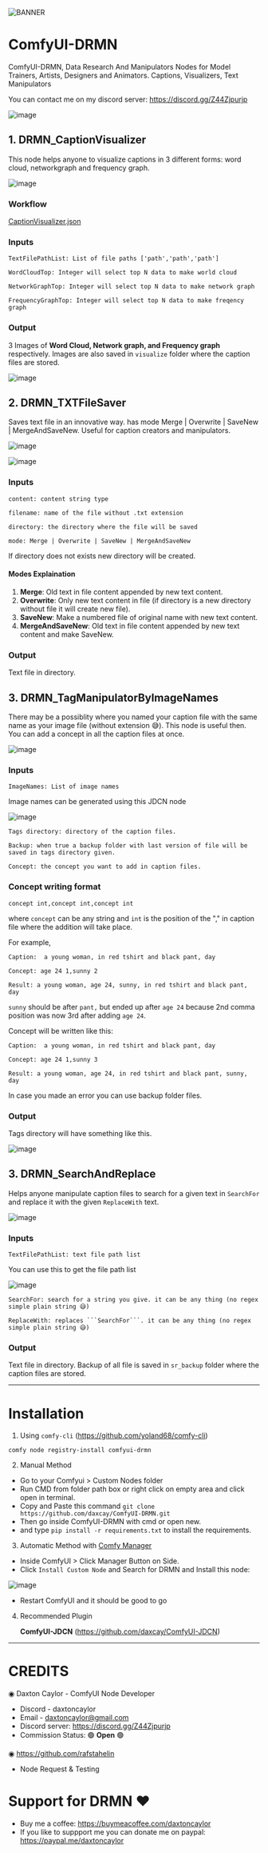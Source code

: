 ![BANNER](https://github.com/daxcay/ComfyUI-DRMN/assets/164315771/dadc0da1-cd5b-485f-88a7-294888fb8f71)

# ComfyUI-DRMN

ComfyUI-DRMN, Data Research And Manipulators Nodes for Model Trainers, Artists, Designers and Animators. Captions, Visualizers, Text Manipulators

You can contact me on my discord server: https://discord.gg/Z44Zjpurjp

![image](https://github.com/daxcay/ComfyUI-DRMN/assets/164315771/b7d4a51d-6f23-43cc-bc40-c8ae469199e2)

## 1. DRMN_CaptionVisualizer

This node helps anyone to visualize captions in 3 different forms: word cloud, networkgraph and frequency graph.

![image](https://github.com/daxcay/ComfyUI-DRMN/assets/164315771/56c86908-8055-495f-a433-2e09dd3b3e5c)

### Workflow

[CaptionVisualizer.json](https://github.com/daxcay/ComfyUI-DRMN/files/15160084/CaptionVisualizer.json)

### Inputs

```
TextFilePathList: List of file paths ['path','path','path']
```
```
WordCloudTop: Integer will select top N data to make world cloud
```
```
NetworkGraphTop: Integer will select top N data to make network graph
```
```
FrequencyGraphTop: Integer will select top N data to make freqency graph
```

### Output

3 Images of **Word Cloud, Network graph, and Frequency graph** respectively.
Images are also saved in ```visualize``` folder where the caption files are stored. 

![image](https://github.com/daxcay/ComfyUI-DRMN/assets/164315771/3371d531-ad4c-4e72-ae00-43d71e4a87a6)


## 2. DRMN_TXTFileSaver

Saves text file in an innovative way. has mode Merge | Overwrite | SaveNew | MergeAndSaveNew. 
Useful for caption creators and manipulators. 

![image](https://github.com/daxcay/ComfyUI-DRMN/assets/164315771/de0fcc4a-0947-4655-906e-0bcf7421e283)

![image](https://github.com/daxcay/ComfyUI-DRMN/assets/164315771/435400d0-c9dd-46ad-8192-22398f8f3247)

### Inputs

```
content: content string type
```
```
filename: name of the file without .txt extension
```
```
directory: the directory where the file will be saved
```
```
mode: Merge | Overwrite | SaveNew | MergeAndSaveNew
```

If directory does not exists new directory will be created.

#### Modes Explaination
  1. **Merge**: Old text in file content appended by new text content.
  2. **Overwrite**: Only new text content in file (if directory is a new directory without file it will create new file).
  3. **SaveNew**: Make a numbered file of original name with new text content.
  4. **MergeAndSaveNew**: Old text in file content appended by new text content and make SaveNew.
     
### Output

Text file in directory.

## 3. DRMN_TagManipulatorByImageNames

There may be a possiblity where you named your caption file with the same name as your image file (without extension 😅). 
This node is useful then. You can add a concept in all the caption files at once.

![image](https://github.com/daxcay/ComfyUI-DRMN/assets/164315771/55cca034-7ef0-45a7-b872-8732242a884f)

### Inputs

```
ImageNames: List of image names
```

Image names can be generated using this JDCN node

![image](https://github.com/daxcay/ComfyUI-DRMN/assets/164315771/1a35dd7e-e754-45e6-8d53-9493c7da5c7d)

```
Tags directory: directory of the caption files.
```
```
Backup: when true a backup folder with last version of file will be saved in tags directory given.
```
```
Concept: the concept you want to add in caption files.
```

### Concept writing format

```
concept int,concept int,concept int
```

where ```concept``` can be any string and ```int``` is the position of the "," in caption file where the addition will take place.


For example,
```
Caption:  a young woman, in red tshirt and black pant, day 

Concept: age 24 1,sunny 2

Result: a young woman, age 24, sunny, in red tshirt and black pant, day
```

```sunny``` should be after ```pant,``` but ended up after ```age 24``` because 2nd comma position was now 3rd after adding ```age 24```.


Concept will be written like this:

```
Caption:  a young woman, in red tshirt and black pant, day 

Concept: age 24 1,sunny 3

Result: a young woman, age 24, in red tshirt and black pant, sunny, day
```

In case you made an error you can use backup folder files.

### Output

Tags directory will have something like this.

![image](https://github.com/daxcay/ComfyUI-DRMN/assets/164315771/15d27de2-6b99-4a32-92c4-3796ff4ae4d1)


## 3. DRMN_SearchAndReplace

Helps anyone manipulate caption files to search for a given text in ```SearchFor``` and replace it with the given ```ReplaceWith``` text.

![image](https://github.com/daxcay/ComfyUI-DRMN/assets/164315771/8bec970d-4de9-4c99-a491-b490cdd64072)

### Inputs

```
TextFilePathList: text file path list
```
You can use this to get the file path list

![image](https://github.com/daxcay/ComfyUI-DRMN/assets/164315771/db148bff-46c0-4fe2-b0c5-0cc91c2d71d8)

```
SearchFor: search for a string you give. it can be any thing (no regex simple plain string 😅)
```
```
ReplaceWith: replaces ```SearchFor```. it can be any thing (no regex simple plain string 😅)
```

### Output

Text file in directory.
Backup of all file is saved in ```sr_backup``` folder where the caption files are stored. 

__________________________________________________________________________________________________________________________________________

# Installation
1) Using ```comfy-cli``` (https://github.com/yoland68/comfy-cli)
  ```
  comfy node registry-install comfyui-drmn
  ```

2) Manual Method
- Go to your Comfyui > Custom Nodes folder
- Run CMD from folder path box or right click on empty area and click open in terminal.
- Copy and Paste this command `git clone https://github.com/daxcay/ComfyUI-DRMN.git`
- Then go inside ComfyUI-DRMN with cmd or open new.
- and type `pip install -r requirements.txt` to install the requirements.

3) Automatic Method with [Comfy Manager](https://github.com/ltdrdata/ComfyUI-Manager)
- Inside ComfyUI > Click Manager Button on Side.
- Click `Install Custom Node` and Search for DRMN and Install this node:

![image](https://github.com/daxcay/ComfyUI-DRMN/assets/164315771/4fdcf3cc-186d-4e36-9ffb-d34a1b48de2c)

- Restart ComfyUI and it should be good to go

4) Recommended Plugin

   **ComfyUI-JDCN** (https://github.com/daxcay/ComfyUI-JDCN) 

__________________________________________________________________________________________________________________________________________

# CREDITS

◉ Daxton Caylor - ComfyUI Node Developer 
- Discord - daxtoncaylor
- Email - daxtoncaylor@gmail.com
- Discord server: https://discord.gg/Z44Zjpurjp
- Commission Status:  🟢 **Open** 🟢

◉ https://github.com/rafstahelin
- Node Request & Testing

# Support for DRMN ❤️
- Buy me a coffee: https://buymeacoffee.com/daxtoncaylor
- If you like to suppport me you can donate me on paypal: https://paypal.me/daxtoncaylor
